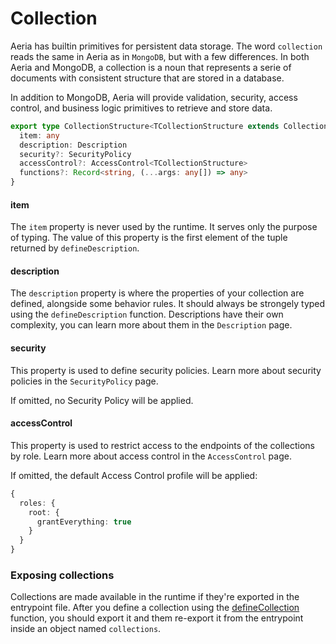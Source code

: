 # Collection

Aeria has builtin primitives for persistent data storage. The word `collection` reads the same in Aeria as in `MongoDB`, but with a few differences.
In both Aeria and MongoDB, a collection is a noun that represents a serie of documents with consistent structure that are stored in a database.

In addition to MongoDB, Aeria will provide validation, security, access control, and business logic primitives to retrieve and store data.

```typescript
export type CollectionStructure<TCollectionStructure extends CollectionStructure = any> = {
  item: any
  description: Description
  security?: SecurityPolicy
  accessControl?: AccessControl<TCollectionStructure>
  functions?: Record<string, (...args: any[]) => any>
}
```

#### item

The `item` property is never used by the runtime. It serves only the purpose of typing.
The value of this property is the first element of the tuple returned by `defineDescription`.

#### description

The `description` property is where the properties of your collection are
defined, alongside some behavior rules. It should always be strongely typed
using the `defineDescription` function. Descriptions have their own complexity,
you can learn more about them in the `Description` page.

#### security

This property is used to define security policies.
Learn more about security policies in the `SecurityPolicy` page.

If omitted, no Security Policy will be applied.

#### accessControl

This property is used to restrict access to the endpoints of the collections by role.
Learn more about access control in the `AccessControl` page.

If omitted, the default Access Control profile will be applied:

```typescript
{
  roles: {
    root: {
      grantEverything: true
    }
  }
}
```


### Exposing collections

Collections are made available in the runtime if they're exported in the
entrypoint file. After you define a collection using the
[defineCollection](/backend/define-collection) function, you should export it
and them re-export it from the entrypoint inside an object named `collections`.
